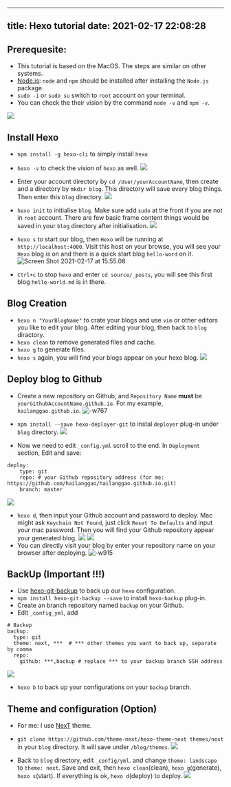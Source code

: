 
---
title: Hexo tutorial
date: 2021-02-17 22:08:28
---

## Prerequesite:
*  This tutorial is based on the MacOS. The steps are similar on other systems.
*  [Node.js](https://nodejs.org/): `node` and `npm` should be installed after installing the `Node.js` package. 
* `sudo -i` or `sudo su` switch to `root` account on your terminal.
*  You can check the their vision by the command `node -v` and `npm -v`.

![](images/16135470990344.png)


## Install Hexo
* `npm install -g hexo-cli` to simply install `hexo`
* `hexo -v` to check the vision of `hexo` as well.
![](images/16135473767369.png)
* Enter your account directory by `cd /User/yourAccountName`, then create and a directory by `mkdir blog`. This directory will save every blog things. Then enter this `blog` directory.
![](images/16135478201958.png)

* `hexo init` to initialise `blog`. Make sure add `sudo` at the front if you are not in `root` account. There are few basic frame content things would be saved in your `blog` directory after initialisation.
![](images/16135481136676.png)

* `hexo s` to start our blog, then `Hexo` will be running at `http://localhost:4000`. Visit this host on your browse, you will see your `Hexo` blog is on and there is a quick start blog `hello-word` on it.
![Screen Shot 2021-02-17 at 15.55.08](images/Screen%20Shot%202021-02-17%20at%2015.55.08.png)

* `Ctrl+c` to stop `hexo` and enter `cd source/_posts`, you will see this first blog `hello-world.md` is in there.

## Blog Creation
* `hexo n "YourBlogName"` to crate your blogs and use `vim` or other editors you like to edit your blog. After editing your blog, then back to `blog` diractory.
* `hexo clean` to remove generated files and cache.
* `hexo g` to generate files.
* `hexo s` again, you will find your blogs appear on your hexo blog.
![](images/16135494686637.png)

## Deploy blog to Github

* Create a new repository on Github, and `Repository Name` **must** be `yourGithubAccountName.github.io`. For my example, `hailanggao.github.io`.
![-w767](images/16135512909405.png)

* `npm install --save hexo-deployer-git` to instal `deployer` plug-in under `blog` directory.
![](images/16135501316753.png)
* Now we need to edit `_config.yml` scroll to the end. In `Deployment` section, Edit and save: 

```
deploy:
    type: git
    repo: # your Github repository address (for me: https://github.com/hailanggao/hailanggao.github.io.git)
    branch: master
```
![](images/16135514852166.png)

* `hexo d`, then input your Github account and password to deploy. Mac might ask `Keychain Not Found`, just click `Reset To Defaults` and input your mac password. Then you will find your Github repository appear your generated blog.
![](images/16135517037714.png)
![](images/16135518755765.png)
* You can directly visit your blog by enter your repository name on your browser after deploying.
![-w915](images/16135520183624.png)


## BackUp (Important !!!)

* Use [hexo-git-backup](https://github.com/coneycode/hexo-git-backup) to back up our `hexo` configuration.
* `npm install hexo-git-backup --save` to install `hexo-backup` plug-in.
* Create an branch repository named `backup` on your Github.
* Edit `_config_yml`, add 

```
# Backup
backup:
  type: git
  theme: next, ***  # *** other themes you want to back up, separate by comma
  repo:
    github: ***,backup # replace *** to your backup branch SSH address
```
![](images/16135569491549.png)

* `hexo b` to back up your configurations on your `backup` branch.

 
## Theme and configuration (Option)
* For me: I use [NexT](https://github.com/theme-next/hexo-theme-next) theme.
* `git clone https://github.com/theme-next/hexo-theme-next themes/next` in your `blog` directory. It will save under `/blog/themes`.
![](images/16135524473082.png)

* Back to `blog` directory, edit `_config/yml`. and change `theme: landscape` to `theme: next`. Save and exit, then `hexo clean`(clean), `hexo g`(generate), `hexo s`(start). If everything is ok, `hexo d`(deploy) to deploy.
![](images/16135526686387.png)
